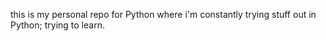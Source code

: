 this is my personal repo for Python where i'm constantly trying stuff out in Python; trying to learn.
